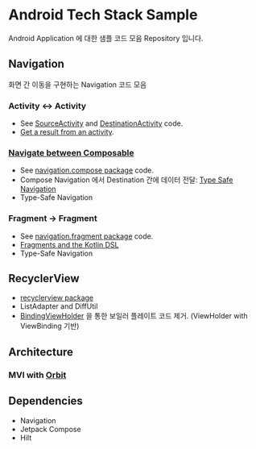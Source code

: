 # Android Tech Stack Sample
Android Application 에 대한 샘플 코드 모음 Repository 입니다. 

## Navigation

화면 간 이동을 구현하는 Navigation 코드 모음

### Activity <-> Activity
- See [SourceActivity](https://github.com/cocoslime/Android-Navigation-Sample/blob/master/app/src/main/java/com/cocoslime/presentation/navigation/activity/SourceNavActivity.kt) 
and [DestinationActivity](https://github.com/cocoslime/Android-Navigation-Sample/blob/master/app/src/main/java/com/cocoslime/presentation/navigation/activity/DestinationActivity.kt) code.
- [Get a result from an activity](https://developer.android.com/training/basics/intents/result).

### [Navigate between Composable](https://developer.android.com/develop/ui/compose/navigation)
- See [navigation.compose package](https://github.com/cocoslime/Android-Navigation-Sample/blob/master/app/src/main/java/com/cocoslime/presentation/navigation/compose) code.
- Compose Navigation 에서 Destination 간에 데이터 전달: [Type Safe Navigation](https://developer.android.com/guide/navigation/design/type-safety)
- Type-Safe Navigation

### Fragment -> Fragment
- See [navigation.fragment package](https://github.com/cocoslime/Android-Navigation-Sample/blob/master/app/src/main/java/com/cocoslime/presentation/navigation/fragment) code.
- [Fragments and the Kotlin DSL](https://developer.android.com/guide/navigation/design/kotlin-dsl#navigate)
- Type-Safe Navigation

## RecyclerView
- [recyclerview package](https://github.com/cocoslime/Android-Navigation-Sample/blob/master/app/src/main/java/com/cocoslime/presentation/recyclerview)
- ListAdapter and DiffUtil
- [BindingViewHolder](https://github.com/cocoslime/Android-Navigation-Sample/blob/master/app/src/main/java/com/cocoslime/presentation/recyclerview/BindingViewHolder.kt) 을 통한 보일러 플레이트 코드 제거. (ViewHolder with ViewBinding 기반) 

## Architecture
### MVI with [Orbit](https://orbit-mvi.org/)


## Dependencies
- Navigation
- Jetpack Compose
- Hilt



